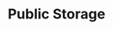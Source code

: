 ---
title: "Public Storage"
url: /baltimore/public-storage-north-charles-street/
shop: storage rental
---
